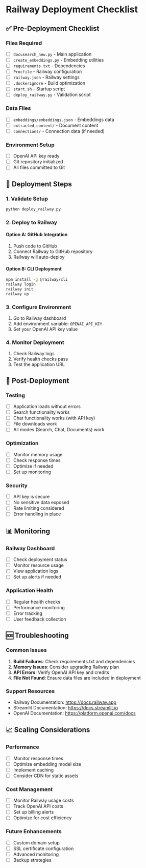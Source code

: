 # Railway Deployment Checklist

## ✅ Pre-Deployment Checklist

### Files Required
- [ ] `docusearch_new.py` - Main application
- [ ] `create_embeddings.py` - Embedding utilities
- [ ] `requirements.txt` - Dependencies
- [ ] `Procfile` - Railway configuration
- [ ] `railway.json` - Railway settings
- [ ] `.dockerignore` - Build optimization
- [ ] `start.sh` - Startup script
- [ ] `deploy_railway.py` - Validation script

### Data Files
- [ ] `embeddings/embeddings.json` - Embeddings data
- [ ] `extracted_content/` - Document content
- [ ] `connections/` - Connection data (if needed)

### Environment Setup
- [ ] OpenAI API key ready
- [ ] Git repository initialized
- [ ] All files committed to Git

## 🚀 Deployment Steps

### 1. Validate Setup
```bash
python deploy_railway.py
```

### 2. Deploy to Railway
#### Option A: GitHub Integration
1. Push code to GitHub
2. Connect Railway to GitHub repository
3. Railway will auto-deploy

#### Option B: CLI Deployment
```bash
npm install -g @railway/cli
railway login
railway init
railway up
```

### 3. Configure Environment
1. Go to Railway dashboard
2. Add environment variable: `OPENAI_API_KEY`
3. Set your OpenAI API key value

### 4. Monitor Deployment
1. Check Railway logs
2. Verify health checks pass
3. Test the application URL

## 🔧 Post-Deployment

### Testing
- [ ] Application loads without errors
- [ ] Search functionality works
- [ ] Chat functionality works (with API key)
- [ ] File downloads work
- [ ] All modes (Search, Chat, Documents) work

### Optimization
- [ ] Monitor memory usage
- [ ] Check response times
- [ ] Optimize if needed
- [ ] Set up monitoring

### Security
- [ ] API key is secure
- [ ] No sensitive data exposed
- [ ] Rate limiting considered
- [ ] Error handling in place

## 📊 Monitoring

### Railway Dashboard
- [ ] Check deployment status
- [ ] Monitor resource usage
- [ ] View application logs
- [ ] Set up alerts if needed

### Application Health
- [ ] Regular health checks
- [ ] Performance monitoring
- [ ] Error tracking
- [ ] User feedback collection

## 🆘 Troubleshooting

### Common Issues
1. **Build Failures**: Check requirements.txt and dependencies
2. **Memory Issues**: Consider upgrading Railway plan
3. **API Errors**: Verify OpenAI API key and credits
4. **File Not Found**: Ensure data files are included in deployment

### Support Resources
- Railway Documentation: https://docs.railway.app
- Streamlit Documentation: https://docs.streamlit.io
- OpenAI Documentation: https://platform.openai.com/docs

## 📈 Scaling Considerations

### Performance
- [ ] Monitor response times
- [ ] Optimize embedding model size
- [ ] Implement caching
- [ ] Consider CDN for static assets

### Cost Management
- [ ] Monitor Railway usage costs
- [ ] Track OpenAI API costs
- [ ] Set up billing alerts
- [ ] Optimize for cost efficiency

### Future Enhancements
- [ ] Custom domain setup
- [ ] SSL certificate configuration
- [ ] Advanced monitoring
- [ ] Backup strategies